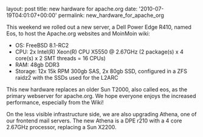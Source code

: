 
layout: post
title: new hardware for apache.org
date: '2010-07-19T04:01:07+00:00'
permalink: new_hardware_for_apache_org

<p>This weekend we rolled out a new server, a Dell Power Edge R410, named Eos, to host the Apache.org websites and MoinMoin wiki:</p>
<ul>
<li>OS: FreeBSD 8.1-RC2</li>
<li>CPU: 2x Intel(R) Xeon(R) CPU X5550  @ 2.67GHz (2 package(s) x 4 core(s) x 2 SMT threads = 16 CPUs)</li>
<li>RAM: 48gb DDR3</li>
<li>Storage: 12x 15k RPM 300gb SAS, 2x 80gb SSD, configured in a ZFS raidz2 with the SSDs used for the L2ARC</li>
</ul>
<p>This new hardware replaces an older Sun T2000, also called eos, as the primary webserver for apache.org.  We hope everyone enjoys the increased performance, especially from the Wiki!</p>

<p>On the less visible infrastructure side, we are also upgrading Athena, one of our frontend mail servers.  The new Athena is a DPE r210 with a 4 core 2.67GHz processor, replacing a Sun X2200.</p>
